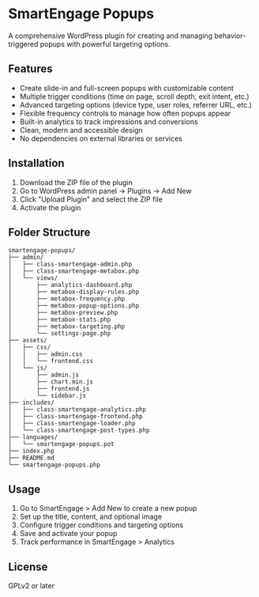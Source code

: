 # SmartEngage Popups

A comprehensive WordPress plugin for creating and managing behavior-triggered popups with powerful targeting options.

## Features

- Create slide-in and full-screen popups with customizable content
- Multiple trigger conditions (time on page, scroll depth, exit intent, etc.)
- Advanced targeting options (device type, user roles, referrer URL, etc.)
- Flexible frequency controls to manage how often popups appear
- Built-in analytics to track impressions and conversions
- Clean, modern and accessible design
- No dependencies on external libraries or services

## Installation

1. Download the ZIP file of the plugin
2. Go to WordPress admin panel -> Plugins -> Add New
3. Click "Upload Plugin" and select the ZIP file
4. Activate the plugin

## Folder Structure

```
smartengage-popups/
├── admin/
│   ├── class-smartengage-admin.php
│   ├── class-smartengage-metabox.php
│   └── views/
│       ├── analytics-dashboard.php
│       ├── metabox-display-rules.php
│       ├── metabox-frequency.php
│       ├── metabox-popup-options.php
│       ├── metabox-preview.php
│       ├── metabox-stats.php
│       ├── metabox-targeting.php
│       └── settings-page.php
├── assets/
│   ├── css/
│   │   ├── admin.css
│   │   └── frontend.css
│   └── js/
│       ├── admin.js
│       ├── chart.min.js
│       ├── frontend.js
│       └── sidebar.js
├── includes/
│   ├── class-smartengage-analytics.php
│   ├── class-smartengage-frontend.php
│   ├── class-smartengage-loader.php
│   └── class-smartengage-post-types.php
├── languages/
│   └── smartengage-popups.pot
├── index.php
├── README.md
└── smartengage-popups.php
```

## Usage

1. Go to SmartEngage > Add New to create a new popup
2. Set up the title, content, and optional image
3. Configure trigger conditions and targeting options
4. Save and activate your popup
5. Track performance in SmartEngage > Analytics

## License

GPLv2 or later
